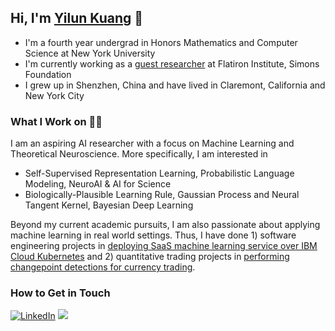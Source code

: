 ## Hi, I'm [Yilun Kuang](https://yilunkuang.github.io/) 👋

- I'm a fourth year undergrad in Honors Mathematics and Computer Science at New York University
- I'm currently working as a [guest researcher](https://www.simonsfoundation.org/people/yilun-kuang/) at Flatiron Institute, Simons Foundation
- I grew up in Shenzhen, China and have lived in Claremont, California and New York City

### What I Work on 🧑‍💻
I am an aspiring AI researcher with a focus on Machine Learning and Theoretical Neuroscience. More specifically, I am interested in

- Self-Supervised Representation Learning, Probabilistic Language Modeling, NeuroAI & AI for Science
- Biologically-Plausible Learning Rule, Gaussian Process and Neural Tangent Kernel, Bayesian Deep Learning

Beyond my current academic pursuits, I am also passionate about applying machine learning in real world settings. Thus, I have done 1) software engineering projects in [deploying SaaS machine learning service over IBM Cloud Kubernetes](https://github.com/YilunKuang/Scalable-MNIST-on-Kubernetes) and 2) quantitative trading projects in [performing changepoint detections for currency trading](https://github.com/charliezchen/currency-change-point-detection). 

### How to Get in Touch
<a href="https://www.linkedin.com/in/yilun-mark-kuang/">![LinkedIn](https://img.shields.io/badge/LinkedIn-0077B5?style=for-the-badge&logo=linkedin&logoColor=white)</a>
<a href="https://twitter.com/KuangYilun"><img src="https://img.shields.io/badge/twitter-%231DA1F2.svg?&style=for-the-badge&logo=twitter&logoColor=white" /></a>

<!---
YilunKuang/YilunKuang is a ✨ special ✨ repository because its `README.md` (this file) appears on your GitHub profile.
You can click the Preview link to take a look at your changes.

- 👋 Hi, I’m @YilunKuang
- 👀 I’m interested in ...
- 🌱 I’m currently learning ...
- 💞️ I’m looking to collaborate on ...
- 📫 How to reach me ...
--->
